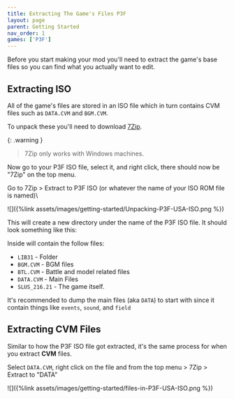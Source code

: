 ```yaml
---
title: Extracting The Game's Files P3F
layout: page
parent: Getting Started
nav_order: 1
games: ['P3F']
---
```


Before you start making your mod you'll need to extract the game's base files so you can find what you actually want to edit. 

## Extracting ISO
All of the game's files are stored in an ISO file which in turn contains CVM files such as `DATA.CVM` and `BGM.CVM`.

To unpack these you'll need to download [7Zip](https://www.7-zip.org/).

{: .warning }
> 7Zip only works with Windows machines. 

Now go to your P3F ISO file, select it, and right click, there should now be "7Zip" on the top menu.

Go to 7Zip > Extract to P3F ISO (or whatever the name of your ISO ROM file is named)\

![]({%link assets/images/getting-started/Unpacking-P3F-USA-ISO.png %})

This will create a new directory under the name of the P3F ISO file. It should look something like this:

Inside will contain the follow files:
- `LIB31` - Folder
- `BGM.CVM` - BGM files
- `BTL.CVM` - Battle and model related files
- `DATA.CVM` - Main Files
- `SLUS_216.21` - The game itself.

It's recommended to dump the main files (aka `DATA`) to start with since it contain things like `events`, `sound`, and `field`

## Extracting CVM Files
Similar to how the P3F ISO file got extracted, it's the same process for when you extract **CVM** files.

Select `DATA.CVM`, right click on the file and from the top menu > 7Zip > Extract to "DATA"

![]({%link assets/images/getting-started/files-in-P3F-USA-ISO.png %})
